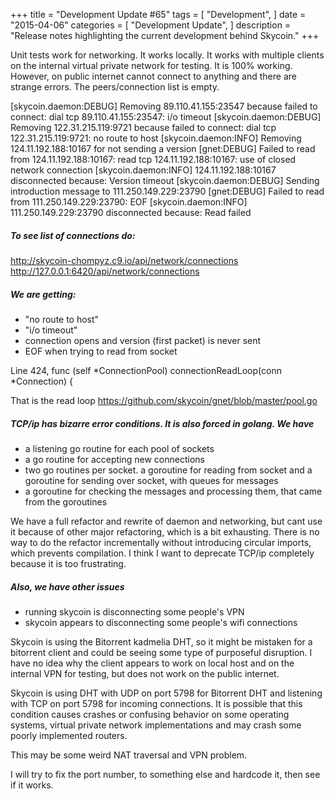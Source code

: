 +++
title = "Development Update #65"
tags = [
    "Development",
]
date = "2015-04-06"
categories = [
    "Development Update",
]
description = "Release notes highlighting the current development behind Skycoin."
+++

Unit tests work for networking. It works locally. It works with multiple clients on the internal virtual private network for testing. It is 100% working. However, on public internet cannot connect to anything and there are strange errors. The peers/connection list is empty.

[skycoin.daemon:DEBUG] Removing 89.110.41.155:23547 because failed to connect: dial tcp 89.110.41.155:23547: i/o timeout
[skycoin.daemon:DEBUG] Removing 122.31.215.119:9721 because failed to connect: dial tcp 122.31.215.119:9721: no route to host
[skycoin.daemon:INFO] Removing 124.11.192.188:10167 for not sending a version
[gnet:DEBUG] Failed to read from 124.11.192.188:10167: read tcp 124.11.192.188:10167: use of closed network connection
[skycoin.daemon:INFO] 124.11.192.188:10167 disconnected because: Version timeout
[skycoin.daemon:DEBUG] Sending introduction message to 111.250.149.229:23790
[gnet:DEBUG] Failed to read from 111.250.149.229:23790: EOF
[skycoin.daemon:INFO] 111.250.149.229:23790 disconnected because: Read failed

##### To see list of connections do:
http://skycoin-chompyz.c9.io/api/network/connections
http://127.0.0.1:6420/api/network/connections

##### We are getting:
- "no route to host"
- "i/o timeout"
- connection opens and version (first packet) is never sent
- EOF when trying to read from socket

Line 424, func (self *ConnectionPool) connectionReadLoop(conn *Connection) {

That is the read loop
https://github.com/skycoin/gnet/blob/master/pool.go

##### TCP/ip has bizarre error conditions. It is also forced in golang. We have
- a listening go routine for each pool of sockets
- a go routine for accepting new connections
- two go routines per socket. a goroutine for reading from socket and a goroutine for sending over socket, with queues for messages
- a goroutine for checking the messages and processing them, that came from the goroutines

We have a full refactor and rewrite of daemon and networking, but cant use it because of other major refactoring, which is a bit exhausting. There is no way to do the refactor incrementally without introducing circular imports, which prevents compilation. I think I want to deprecate TCP/ip completely because it is too frustrating.

##### Also, we have other issues
- running skycoin is disconnecting some people's VPN
- skycoin appears to disconnecting some people's wifi connections

Skycoin is using the Bitorrent kadmelia DHT, so it might be mistaken for a bitorrent client and could be seeing some type of purposeful disruption. I have no idea why the client appears to work on local host and on the internal VPN for testing, but does not work on the public internet.

Skycoin is using DHT with UDP on port 5798 for Bitorrent DHT and listening with TCP on port 5798 for incoming connections. It is possible that this condition causes crashes or confusing behavior on some operating systems, virtual private network implementations and may crash some poorly implemented routers.

This may be some weird NAT traversal and VPN problem.

I will try to fix the port number, to something else and hardcode it, then see if it works.
